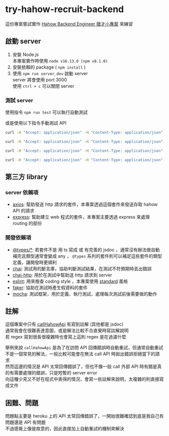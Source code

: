 # try-hahow-recruit-backend

這份專案嘗試實作 [Hahow Backend Engineer 徵才小專案](https://github.com/hahow/hahow-recruit/blob/05d2634b6718bcf54e8d3153e778a0f1fe1273bb/backend.md) 來練習

## 啟動 server

1. 安裝 Node.js  
   本專案實作時使用 `node v16.13.0 (npm v8.1.0)`
2. 安裝依賴的 package ( `npm install` )
3. 使用 `npm run server_dev` 啟動 server  
   server 將會使用 port 3000  
   使用 `ctrl + c` 可以關閉 server

### 測試 server

使用指令 `npm run test` 可以執行自動測試

或是使用以下指令手動測試 API

```sh
curl -H "Accept: application/json" -H "Content-Type: application/json" -X GET http://localhost:3100/heroes

curl -H "Accept: application/json" -H "Content-Type: application/json" -X GET http://localhost:3100/heroes/1

curl -H "Accept: application/json" -H "Content-Type: application/json" -H "Name: hahow" -H "Password: rocks" -X GET http://localhost:3100/heroes

curl -H "Accept: application/json" -H "Content-Type: application/json" -H "Name: hahow" -H "Password: rocks" -X GET http://localhost:3100/heroes/1
```

## 第三方 library

### server 依賴項

- [axios](https://www.npmjs.com/package/axios): 幫助發送 http 請求的套件，本專案透過這個套件來發送存取 hahow API 的請求
- [express](https://www.npmjs.com/package/express): 幫助建立 web 程式的套件，本專案主要透過 express 來處理 routing 的部份

### 開發依賴項

- [@types/*](https://www.npmjs.com/~types): 若套件不是 用 ts 寫成 或 有完善的 jsdoc ，通常沒有辦法做自動補完且類型通常會變成 any ， `@types` 系列的套件則可以補足這些套件的類型定義，讓開發時更順利
- [chai](https://www.npmjs.com/package/chai): 測試用的斷言庫，協助判斷測試結果，在測試不符預期時丟出錯誤
- [chai-http](https://www.npmjs.com/package/chai-http): 用於在測試中幫助送 http 請求到 server
- [eslint](https://eslint.org/): 用來檢查 coding style ，本專案使用 [standard](https://standardjs.com/readme-zhtw.html) 風格
- [faker](https://www.npmjs.com/package/faker): 協助在測試時產生假資料的套件
- [mocha](https://www.npmjs.com/package/mocha): 測試框架，用於定義、執行測試，處理每次測試前後需要做的動作

## 註解

這個專案中只有 [callHahowApi](/src/common/utils/callHahowApi.js) 有寫到註解 (其他都是 jsdoc)  
通常我會在很難表達意圖，或是解法比較不合直覺時寫註解說明  
若 regex 寫到很長很複雜時也會寫上這則 regex 是在過濾什麼

舉例來說 `callHahowApi` 是為了在訪問 API 回傳錯誤時自動重試，但通常自動重試不是一個常見的解法，一般比較可能會在無法 call API 時拋出錯誤拒絕當下的請求  
然而這邊的情況是 API 太常回傳錯誤了，但也不像一般 call 外部 API 時有錯是真的有需要處理的錯誤，只是短暫的 server error  
向這種少見又不好在程式中表得的情況，會寫一些註解來說明，太複雜的則直接寫成文件

## 困難、問題

問題點主要是 heroku 上的 API 太常回傳錯誤了，一開始很難確認到底是我自己有問題還是 API 有問題  
不過感覺上像是故意的，因此直接加上自動重試的機制來解決

